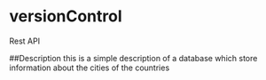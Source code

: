 # versionControl
Rest API 

##Description
this is a simple description of a database which store information about the cities of the countries
